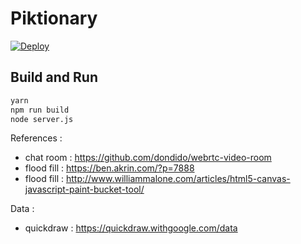 # Piktionary

[![Deploy](https://heroku-badge.herokuapp.com/?app=piktionary080)](https://piktionary080.herokuapp.com)

## Build and Run

```bash
yarn
npm run build
node server.js
```

References :

* chat room : https://github.com/dondido/webrtc-video-room
* flood fill : https://ben.akrin.com/?p=7888
* flood fill : http://www.williammalone.com/articles/html5-canvas-javascript-paint-bucket-tool/

Data :
* quickdraw : https://quickdraw.withgoogle.com/data
